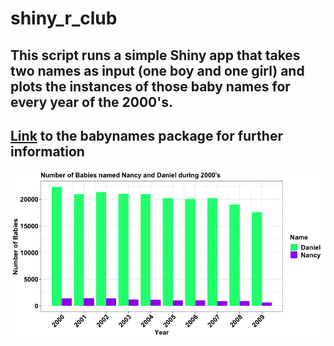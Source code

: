 # shiny_r_club

## This script runs a simple Shiny app that takes two names as input (one boy and one girl) and plots the instances of those baby names for every year of the 2000's.

## [Link](https://cran.r-project.org/web/packages/babynames/babynames.pdf) to the babynames package for further information

![alt text](https://github.com/JWellsBio/shiny_r_club/blob/master/Example_plot.png)
  